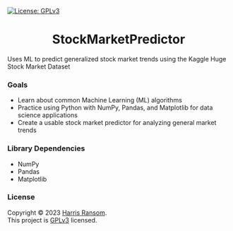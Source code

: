 <p>
  <a href="https://github.com/hransom528/StockMarketPredictor/blob/master/LICENSE" target="_blank">
    <img alt="License: GPLv3" src="https://img.shields.io/github/license/hransom528/StockMarketPredictor" />
  </a>
</p>

<h1 align="center">StockMarketPredictor</h1>
Uses ML to predict generalized stock market trends using the Kaggle Huge Stock Market Dataset

### Goals
<ul>
    <li>Learn about common Machine Learning (ML) algorithms</li> 
    <li>Practice using Python with NumPy, Pandas, and Matplotlib for data science applications</li>
    <li>Create a usable stock market predictor for analyzing general market trends</li>
</ul>

### Library Dependencies
<ul>
    <li>NumPy</li>
    <li>Pandas</li>
    <li>Matplotlib</li>
</ul>

### License
Copyright © 2023 [Harris Ransom](https://github.com/hransom528).<br/> 
This project is [GPLv3](https://github.com/hransom528/StockMarketPredictor/blob/master/LICENSE) licensed.
